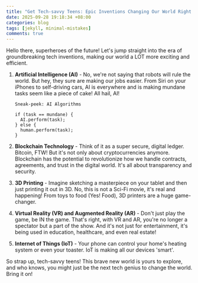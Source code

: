 ```yaml
---
title: "Get Tech-savvy Teens: Epic Inventions Changing Our World Right Now!"
date: 2025-09-28 19:18:34 +08:00
categories: blog
tags: [jekyll, minimal-mistakes]
comments: true
---
```


Hello there, superheroes of the future! Let's jump straight into the era of groundbreaking tech inventions, making our world a LOT more exciting and efficient.

1. **Artificial Intelligence (AI)** - No, we're not saying that robots will rule the world. But hey, they sure are making our jobs easier. From Siri on your iPhones to self-driving cars, AI is everywhere and is making mundane tasks seem like a piece of cake! All hail, AI! 

    ```
    Sneak-peek: AI Algorithms
    
    if (task == mundane) {
      AI.perform(task);
    } else {
      human.perform(task);
    }
    ```

2. **Blockchain Technology** - Think of it as a super secure, digital ledger. Bitcoin, FTW! But it's not only about cryptocurrencies anymore. Blockchain has the potential to revolutionize how we handle contracts, agreements, and trust in the digital world. It's all about transparency and security.

3. **3D Printing** - Imagine sketching a masterpiece on your tablet and then just printing it out in 3D. No, this is not a Sci-Fi movie, it's real and happening! From toys to food (Yes! Food), 3D printers are a huge game-changer.

4. **Virtual Reality (VR) and Augmented Reality (AR)** - Don't just play the game, be IN the game. That's right, with VR and AR, you're no longer a spectator but a part of the show. And it's not just for entertainment, it's being used in education, healthcare, and even real estate!

5. **Internet of Things (IoT)** - Your phone can control your home's heating system or even your toaster. IoT is making all our devices 'smart'.

So strap up, tech-savvy teens! This brave new world is yours to explore, and who knows, you might just be the next tech genius to change the world. Bring it on!

